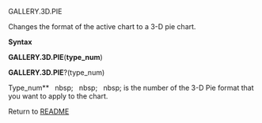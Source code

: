 GALLERY.3D.PIE

Changes the format of the active chart to a 3-D pie chart.

**Syntax**

**GALLERY.3D.PIE**(**type\_num**)

**GALLERY.3D.PIE**?(type\_num)

Type\_num**&nbsp;&nbsp;&nbsp;nbsp;&nbsp;&nbsp;&nbsp;nbsp;&nbsp;&nbsp;&nbsp;nbsp;&nbsp;is the number of the 3-D Pie format
that you want to apply to the chart.



Return to [README](README.md)

